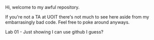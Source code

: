 Hi, welcome to my awful repository.

If you're not a TA at UOIT there's not much to see here aside from my embarrasingly bad code.
Feel free to poke around anyways.

Lab 01 - Just showing I can use github I guess?
